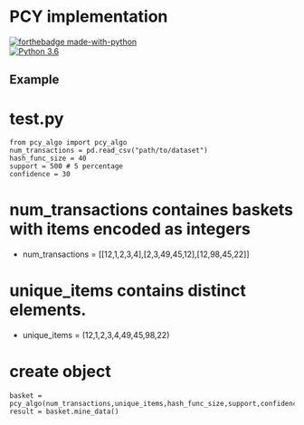 # PCY implementation 

[![forthebadge made-with-python](http://ForTheBadge.com/images/badges/made-with-python.svg)](https://www.python.org/)                 
[![Python 3.6](https://img.shields.io/badge/python-3.6-blue.svg)](https://www.python.org/downloads/release/python-360/)   

## Example

# test.py
```
from pcy_algo import pcy_algo
num_transactions = pd.read_csv("path/to/dataset")
hash_func_size = 40 
support = 500 # 5 percentage
confidence = 30
```
# num_transactions containes baskets with items encoded as integers
- num_transactions = [[12,1,2,3,4],[2,3,49,45,12],[12,98,45,22]]
# unique_items contains distinct elements.
- unique_items = (12,1,2,3,4,49,45,98,22)
# create object
```
basket = pcy_algo(num_transactions,unique_items,hash_func_size,support,confidence)
result = basket.mine_data()
```


